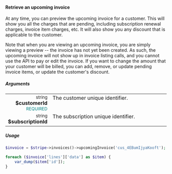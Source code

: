 #### Retrieve an upcoming invoice

At any time, you can preview the upcoming invoice for a customer. This will show you all the charges that are pending, including subscription renewal charges, invoice item charges, etc. It will also show you any discount that is applicable to the customer.

Note that when you are viewing an upcoming invoice, you are simply viewing a preview -- the invoice has not yet been created. As such, the upcoming invoice will not show up in invoice listing calls, and you cannot use the API to pay or edit the invoice. If you want to change the amount that your customer will be billed, you can add, remove, or update pending invoice items, or update the customer's discount.

##### Arguments

<table>
    <tbody>
        <tr valign="top">
            <td width="20%" style="text-align: right">
                <small>string</small> <strong>$customerId</strong><br />
                <small style="color: teal;">REQUIRED</small>
            </td>
            <td width="80%">
                The customer unique identifier.
            </td>
        </tr>
        <tr valign="top">
            <td width="20%" style="text-align: right">
                <small>string</small> <strong>$subscriptionId</strong><br />
            </td>
            <td width="80%">
                The subscription unique identifier.
            </td>
        </tr>
    </tbody>
</table>

##### Usage

```php
$invoice = $stripe->invoices()->upcomingInvoice('cus_4EBumIjyaKooft');

foreach ($invoice['lines']['data'] as $item) {
    var_dump($item['id']);
}
```
